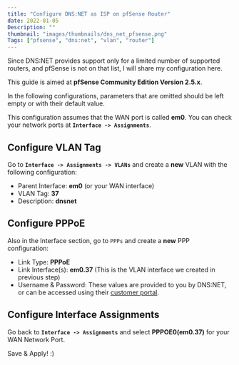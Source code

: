 ```yaml
---
title: "Configure DNS:NET as ISP on pfSense Router"
date: 2022-01-05
Description: ""
thumbnail: "images/thumbnails/dns_net_pfsense.png"
Tags: ["pfsense", "dns:net", "vlan", "router"]
---
```


Since DNS:NET provides support only for a limited number of supported
routers, and pfSense is not on that list, I will share my configuration here.

This guide is aimed at **pfSense Community Edition Version 2.5.x**.

In the following configurations, parameters that are omitted should be left
empty or with their default value.

This configuration assumes that the WAN port is called **em0**. You can check
your network ports at **`Interface -> Assignments`**.

## Configure VLAN Tag

Go to **`Interface -> Assignments -> VLANs`** and
create a **new** VLAN with the following configuration:

* Parent Interface: **em0** (or your WAN interface)
* VLAN Tag: **37**
* Description: **dnsnet**

## Configure PPPoE

Also in the Interface section, go to `PPPs` and create a **new** PPP
configuration:

* Link Type: **PPPoE**
* Link Interface(s): **em0.37** (This is the VLAN interface we created in
previous step)
* Username & Password: These values are provided to you by DNS:NET, or can be
accessed using their
[customer portal](https://mein.dns-net.de/).

## Configure Interface Assignments

Go back to **`Interface -> Assignments`** and select **PPPOE0(em0.37)**
for your WAN Network Port.

Save & Apply! :)
